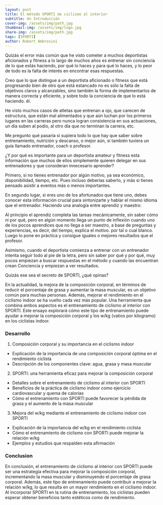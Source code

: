```yaml
---
layout: post
title: El método SPORTI de ciclismo al interior
subtitle: Un Introducción
cover-img: /assets/img/path.jpg
thumbnail-img: /assets/img/logo.jpg
share-img: /assets/img/path.jpg
tags: [SPORTI]
author: Robert Ambrosini
---
```

Quizás el error más común que he visto cometer a muchos deportistas aficionados y fitness a lo largo de muchos años es entrenar sin conciencia de lo que estás haciendo, por qué lo haces y para qué lo haces, y lo peor de todo es la falta de interés en encontrar esas respuestas.

Creo que lo que distingue a un deportista aficionado o fitness que está progresando bien de otro que está estancado no es sólo la falta de objetivos claros y alcanzables, sino también la forma de implementarlos de manera correcta y eficiente, y sobre todo la conciencia de que lo está haciendo. él.

He visto muchos casos de atletas que entrenan a ojo, que carecen de estructura, que están mal alimentados y que aún luchan por los primeros lugares en las carreras pero nunca logran consistencia en sus actuaciones, un día suben al podio, al otro día que no terminan la carrera, etc.


Me pregunto qué pasaría si supiera todo lo que hay que saber sobre entrenamiento, nutrición y descanso, o mejor aún, si también tuviera un guía llamado entrenador, coach o profesor.

¿Y por qué es importante para un deportista amateur y fitness esta información que muchos de ellos simplemente quieren delegar en sus entrenadores y que consideran innecesario aprender?

Primero, si no tienes entrenador por algún motivo, ya sea económico, disponibilidad, tiempo, etc. Pues incluso deberías saberlo, y más si tienes pensado asistir a eventos más o menos importantes.

En segundo lugar, si eres uno de los afortunados que tiene uno, debes conocer esta información crucial para sintonizarte y hablar el mismo idioma que el entrenador. Haciendo una analogía entre aprendiz y maestro:

Al principio el aprendiz completa las tareas mecánicamente, sin saber cómo ni por qué, pero en algún momento llega un punto de inflexión cuando uno de los pocos aprendices que no llega a ser maestro, a base de preguntas y experiencias, es decir, del tiempo, explica el motivo. por tal o cual blanco. Luego lo pone en práctica y consigue iguales o mejores resultados que el profesor.

Asimismo, cuando el deportista comienza a entrenar con un entrenador intenta seguir todo al pie de la letra, pero sin saber por qué y por qué, muy pocos empiezan a buscar respuestas en el método y cuando las encuentran crean Conciencia y empiezan a ver resultados.

Quizás ese sea el secreto de SPORTI, ¿qué opinas?

En la actualidad, la mejora de la composición corporal, en términos de reducir el porcentaje de grasa y aumentar la masa muscular, es un objetivo común para muchas personas. Además, mejorar el rendimiento en el ciclismo indoor se ha vuelto cada vez más popular. Una herramienta que combina ambos aspectos es el entrenamiento de ciclismo al interior con SPORTI. Este ensayo explorará cómo este tipo de entrenamiento puede ayudar a mejorar la composición corporal y los w/kg (vatios por kilogramo) en los ciclistas indoor.

### Desarrollo

1. Composición corporal y su importancia en el ciclismo indoor
* Explicación de la importancia de una composición corporal óptima en el rendimiento ciclista
* Descripción de los componentes clave: agua, grasa y masa muscular
2. SPORTI: una herramienta eficaz para mejorar la composición corporal
* Detalles sobre el entrenamiento de ciclismo al interior con SPORTI
* Beneficios de la práctica de ciclismo indoor como ejercicio cardiovascular y quema de calorías
* Cómo el entrenamiento con SPORTI puede favorecer la pérdida de grasa y el aumento de la masa muscular
3. Mejora del w/kg mediante el entrenamiento de ciclismo indoor con SPORTI
* Explicación de la importancia del w/kg en el rendimiento ciclista
* Cómo el entrenamiento de ciclismo con SPORTI puede mejorar la relación w/kg
* Ejemplos y estudios que respalden esta afirmación

### Conclusion

En conclusión, el entrenamiento de ciclismo al interior con SPORTI puede ser una estrategia efectiva para mejorar la composición corporal, incrementando la masa muscular y disminuyendo el porcentaje de grasa corporal. Además, este tipo de entrenamiento puede contribuir a mejorar la relación w/kg, lo que resulta en un mayor rendimiento en el ciclismo indoor. Al incorporar SPORTI en la rutina de entrenamiento, los ciclistas pueden esperar obtener beneficios tanto estéticos como de rendimiento.
